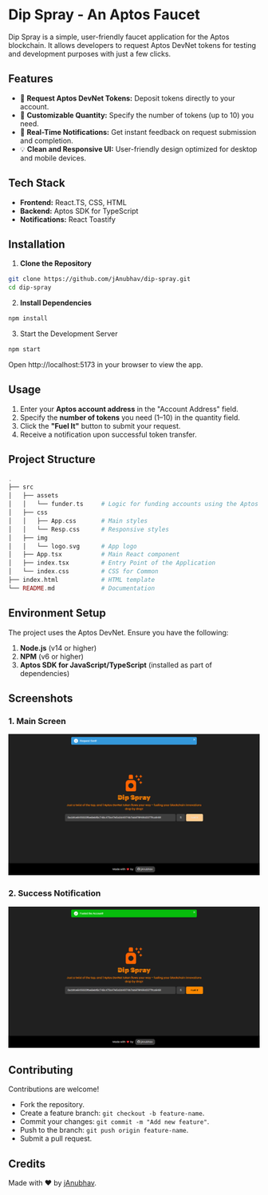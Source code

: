 # Dip Spray - An Aptos Faucet

Dip Spray is a simple, user-friendly faucet application for the Aptos blockchain. It allows developers to request Aptos DevNet tokens for testing and development purposes with just a few clicks.

## Features
- 🎯 **Request Aptos DevNet Tokens:** Deposit tokens directly to your account.  
- 🔢 **Customizable Quantity:** Specify the number of tokens (up to 10) you need.  
- 🚀 **Real-Time Notifications:** Get instant feedback on request submission and completion.  
- 💡 **Clean and Responsive UI:** User-friendly design optimized for desktop and mobile devices.

## Tech Stack
- **Frontend:** React.TS, CSS, HTML  
- **Backend:** Aptos SDK for TypeScript  
- **Notifications:** React Toastify  

## Installation

1. **Clone the Repository**  
```bash
git clone https://github.com/jAnubhav/dip-spray.git
cd dip-spray
```

2. **Install Dependencies**
```bash
npm install
```

3. Start the Development Server
```bash
npm start
```

Open http://localhost:5173 in your browser to view the app.

## Usage

1. Enter your **Aptos account address** in the "Account Address" field.  
2. Specify the **number of tokens** you need (1–10) in the quantity field.  
3. Click the **"Fuel It"** button to submit your request.  
4. Receive a notification upon successful token transfer.

## Project Structure

```php
.
├── src
│   ├── assets
│   │   └── funder.ts     # Logic for funding accounts using the Aptos SDK
│   ├── css
│   │   ├── App.css       # Main styles
│   │   └── Resp.css      # Responsive styles
│   ├── img
│   │   └── logo.svg      # App logo
│   ├── App.tsx           # Main React component
│   ├── index.tsx         # Entry Point of the Application
│   └── index.css         # CSS for Common
├── index.html            # HTML template
└── README.md             # Documentation
```

## Environment Setup

The project uses the Aptos DevNet. Ensure you have the following:
1. **Node.js** (v14 or higher)  
2. **NPM** (v6 or higher)  
3. **Aptos SDK for JavaScript/TypeScript** (installed as part of dependencies)

## Screenshots

### 1. Main Screen
![Fueling It](./img/sample/fueling%20it.png "Fueling It")

### 2. Success Notification
![Task Completed](./img/sample/task%20completed.png "Task Completed")

## Contributing

Contributions are welcome!  
- Fork the repository.  
- Create a feature branch: `git checkout -b feature-name`.  
- Commit your changes: `git commit -m "Add new feature"`.  
- Push to the branch: `git push origin feature-name`.  
- Submit a pull request.  

## Credits

Made with ❤️ by [jAnubhav](https://github.com/jAnubhav).  
